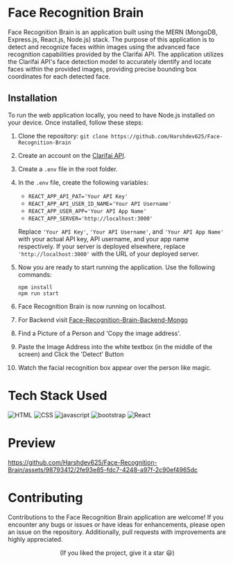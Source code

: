 # Face Recognition Brain

Face Recognition Brain is an application built using the MERN (MongoDB, Express.js, React.js, Node.js) stack. The purpose of this application is to detect and recognize faces within images using the advanced face recognition capabilities provided by the Clarifai API. The application utilizes the Clarifai API's face detection model to accurately identify and locate faces within the provided images, providing precise bounding box coordinates for each detected face.

## Installation

To run the web application locally, you need to have Node.js installed on your device. Once installed, follow these steps:

1. Clone the repository: `git clone https://github.com/Harshdev625/Face-Recognition-Brain`
2. Create an account on the [Clarifai API](https://clarifai.com/).
3. Create a `.env` file in the root folder.
4. In the `.env` file, create the following variables:
   - `REACT_APP_API_PAT='Your API Key'`
   - `REACT_APP_API_USER_ID_NAME='Your API Username'`
   - `REACT_APP_USER_APP='Your API App Name'`
   - `REACT_APP_SERVER='http://localhost:3000'`

   Replace `'Your API Key'`, `'Your API Username'`, and `'Your API App Name'` with your actual API key, API username, and your app name respectively. If your server is deployed elsewhere, replace `'http://localhost:3000'` with the URL of your deployed server.

5. Now you are ready to start running the application. Use the following commands:
   ``` shell
   npm install
   npm run start
   ```

6. Face Recognition Brain is now running on localhost.

7. For Backend visit [Face-Recognition-Brain-Backend-Mongo](https://github.com/Harshdev625/Face-Recognition-Brain-Backend-Mongo)
8. Find a Picture of a Person and 'Copy the image address'.
9. Paste the Image Address into the white textbox (in the middle of the screen) and Click the 'Detect' Button
10. Watch the facial recognition box appear over the person like magic.

# Tech Stack Used
![HTML](https://github.com/Harshdev625/Face-Recognition-Brain/assets/98793412/ace2021c-62ef-4854-b7f2-732afa9b9c66)
![CSS](https://github.com/Harshdev625/Face-Recognition-Brain/assets/98793412/94a44a9c-ef80-488d-967d-daa3ae13e201)
![javascript](https://github.com/Harshdev625/Face-Recognition-Brain/assets/98793412/73b36ddd-02bb-4508-8c84-57834435f04d)
![bootstrap](https://github.com/Harshdev625/Face-Recognition-Brain/assets/98793412/b07ea413-996a-431b-a1de-c398af6fe546)
![React](https://github.com/Harshdev625/Face-Recognition-Brain/assets/98793412/ddf1fda1-720f-4e89-9f18-3aa3d8e2fb94)

# Preview
https://github.com/Harshdev625/Face-Recognition-Brain/assets/98793412/2fe93e85-fdc7-4248-a97f-2c90ef4965dc

# Contributing
Contributions to the Face Recognition Brain application are welcome! If you encounter any bugs or issues or have ideas for enhancements, please open an issue on the repository. Additionally, pull requests with improvements are highly appreciated.

<p align='center'>
(If you liked the project, give it a star 😃)
</p>
